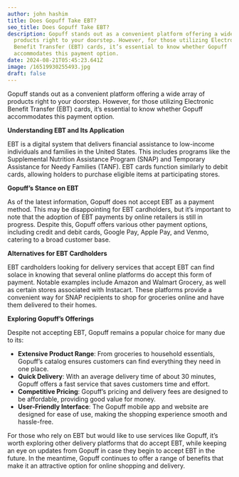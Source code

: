 ```yaml
---
author: john hashim
title: Does Gopuff Take EBT?
seo_title: Does Gopuff Take EBT?
description: Gopuff stands out as a convenient platform offering a wide array of
  products right to your doorstep. However, for those utilizing Electronic
  Benefit Transfer (EBT) cards, it’s essential to know whether Gopuff
  accommodates this payment option.
date: 2024-08-21T05:45:23.641Z
image: /16519930255493.jpg
draft: false
---
```

Gopuff stands out as a convenient platform offering a wide array of products right to your doorstep. However, for those utilizing Electronic Benefit Transfer (EBT) cards, it’s essential to know whether Gopuff accommodates this payment option.

**Understanding EBT and Its Application**

EBT is a digital system that delivers financial assistance to low-income individuals and families in the United States. This includes programs like the Supplemental Nutrition Assistance Program (SNAP) and Temporary Assistance for Needy Families (TANF). EBT cards function similarly to debit cards, allowing holders to purchase eligible items at participating stores.

**Gopuff’s Stance on EBT**

As of the latest information, Gopuff does not accept EBT as a payment method. This may be disappointing for EBT cardholders, but it’s important to note that the adoption of EBT payments by online retailers is still in progress. Despite this, Gopuff offers various other payment options, including credit and debit cards, Google Pay, Apple Pay, and Venmo, catering to a broad customer base.

**Alternatives for EBT Cardholders**

EBT cardholders looking for delivery services that accept EBT can find solace in knowing that several online platforms do accept this form of payment. Notable examples include Amazon and Walmart Grocery, as well as certain stores associated with Instacart. These platforms provide a convenient way for SNAP recipients to shop for groceries online and have them delivered to their homes.

**Exploring Gopuff’s Offerings**

Despite not accepting EBT, Gopuff remains a popular choice for many due to its:

* **Extensive Product Range**: From groceries to household essentials, Gopuff’s catalog ensures customers can find everything they need in one place.
* **Quick Delivery**: With an average delivery time of about 30 minutes, Gopuff offers a fast service that saves customers time and effort.
* **Competitive Pricing**: Gopuff’s pricing and delivery fees are designed to be affordable, providing good value for money.
* **User-Friendly Interface**: The Gopuff mobile app and website are designed for ease of use, making the shopping experience smooth and hassle-free.

For those who rely on EBT but would like to use services like Gopuff, it’s worth exploring other delivery platforms that do accept EBT, while keeping an eye on updates from Gopuff in case they begin to accept EBT in the future. In the meantime, Gopuff continues to offer a range of benefits that make it an attractive option for online shopping and delivery.